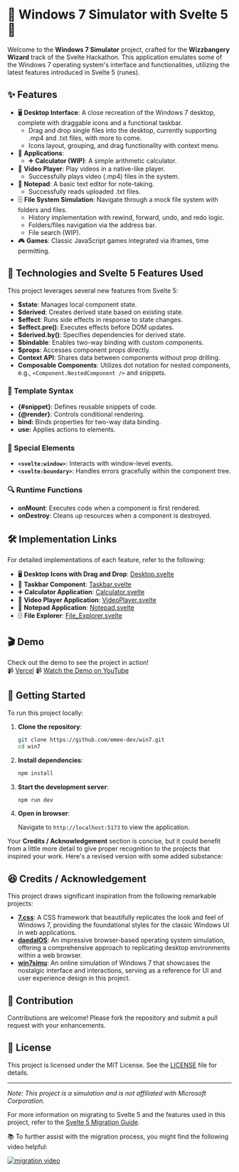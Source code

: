 # 🎉 Windows 7 Simulator with Svelte 5 🎉

Welcome to the **Windows 7 Simulator** project, crafted for the **Wizzbangery Wizard** track of the Svelte Hackathon. This application emulates some of the Windows 7 operating system's interface and functionalities, utilizing the latest features introduced in Svelte 5 (runes).

## ✨ Features

- 🖥️ **Desktop Interface**: A close recreation of the Windows 7 desktop, complete with draggable icons and a functional taskbar.
  - Drag and drop single files into the desktop, currently supporting .mp4 and .txt files, with more to come.
  - Icons layout, grouping, and drag functionality with context menu.
- 📂 **Applications**:
  - ➕ **Calculator (WIP)**: A simple arithmetic calculator.
- 🎥 **Video Player**: Play videos in a native-like player.
  - Successfully plays video (.mp4) files in the system.
- 📝 **Notepad**: A basic text editor for note-taking.
  - Successfully reads uploaded .txt files.
- 🗄️ **File System Simulation**: Navigate through a mock file system with folders and files.
  - History implementation with rewind, forward, undo, and redo logic.
  - Folders/files navigation via the address bar.
  - File search (WIP).
- 🎮 **Games**: Classic JavaScript games integrated via iframes, time permitting.

## 🚀 Technologies and Svelte 5 Features Used

This project leverages several new features from Svelte 5:

- **$state**: Manages local component state.
- **$derived**: Creates derived state based on existing state.
- **$effect**: Runs side effects in response to state changes.
- **$effect.pre()**: Executes effects before DOM updates.
- **$derived.by()**: Specifies dependencies for derived state.
- **$bindable**: Enables two-way binding with custom components.
- **$props**: Accesses component props directly.
- **Context API**: Shares data between components without prop drilling.
- **Composable Components**: Utilizes dot notation for nested components, e.g., `<Component.NestedComponent />` and snippets.

### 📜 Template Syntax

- **{#snippet}**: Defines reusable snippets of code.
- **{@render}**: Controls conditional rendering.
- **bind:** Binds properties for two-way data binding.
- **use:** Applies actions to elements.

### 🔧 Special Elements

- **`<svelte:window>`**: Interacts with window-level events.
- **`<svelte:boundary>`**: Handles errors gracefully within the component tree.

### 🔍 Runtime Functions

- **onMount**: Executes code when a component is first rendered.
- **onDestroy**: Cleans up resources when a component is destroyed.

## 🛠️ Implementation Links

For detailed implementations of each feature, refer to the following:

- 🖥️ **Desktop Icons with Drag and Drop**: [Desktop.svelte](https://github.com/emee-dev/win7/blob/main/src/lib/components/desktop/desktop_icons.svelte)
- 📌 **Taskbar Component**: [Taskbar.svelte](https://github.com/your-repo/windows7-simulation/blob/main/src/components/Taskbar.svelte)
- ➕ **Calculator Application**: [Calculator.svelte](https://github.com/emee-dev/win7/blob/main/src/lib/apps/Calculator/calculator.svelte)
- 🎥 **Video Player Application**: [VideoPlayer.svelte](https://github.com/emee-dev/win7/blob/main/src/lib/apps/Calculator/calculator.svelte)
- 📝 **Notepad Application**: [Notepad.svelte](https://github.com/emee-dev/win7/blob/main/src/lib/apps/Calculator/calculator.svelte)
- 🗄️ **File Explorer**: [File_Explorer.svelte](https://github.com/emee-dev/win7/tree/main/src/lib/apps/File_Explorer)

## 🎬 Demo

Check out the demo to see the project in action!  
📹 [Vercel](https://windows7-lovat.vercel.app/)
📹 [Watch the Demo on YouTube](https://youtu.be/IjeMHRzM7mA)

## 🚀 Getting Started

To run this project locally:

1. **Clone the repository**:

   ```bash
   git clone https://github.com/emee-dev/win7.git
   cd win7
   ```

2. **Install dependencies**:

   ```bash
   npm install
   ```

3. **Start the development server**:

   ```bash
   npm run dev
   ```

4. **Open in browser**:

   Navigate to `http://localhost:5173` to view the application.

Your **Credits / Acknowledgement** section is concise, but it could benefit from a little more detail to give proper recognition to the projects that inspired your work. Here's a revised version with some added substance:

## 😆 Credits / Acknowledgement

This project draws significant inspiration from the following remarkable projects:

- [**7.css**](https://khang-nd.github.io/7.css/): A CSS framework that beautifully replicates the look and feel of Windows 7, providing the foundational styles for the classic Windows UI in web applications.
- [**daedalOS**](https://github.com/DustinBrett/daedalOS): An impressive browser-based operating system simulation, offering a comprehensive approach to replicating desktop environments within a web browser.
- [**win7simu**](https://win7simu.visnalize.com/): An online simulation of Windows 7 that showcases the nostalgic interface and interactions, serving as a reference for UI and user experience design in this project.

## 🤝 Contribution

Contributions are welcome! Please fork the repository and submit a pull request with your enhancements.

## 📄 License

This project is licensed under the MIT License. See the [LICENSE](https://github.com/emee-dev/win7/blob/main/LICENSE) file for details.

---

_Note: This project is a simulation and is not affiliated with Microsoft Corporation._

For more information on migrating to Svelte 5 and the features used in this project, refer to the [Svelte 5 Migration Guide](https://svelte.dev/docs/svelte/v5-migration-guide).

📚 To further assist with the migration process, you might find the following video helpful:

[![migration video](https://img.youtube.com/vi/_q5FZ3Z9Fz8/0.jpg)](https://www.youtube.com/watch?v=_q5FZ3Z9Fz8)
